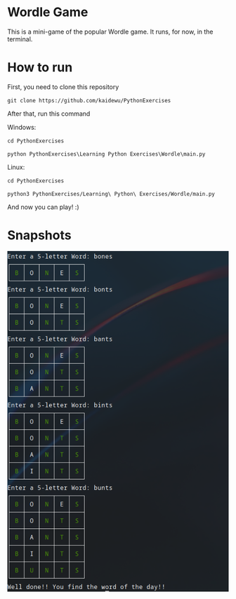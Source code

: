 # Wordle Game
This is a mini-game of the popular Wordle game. It runs, for now, in the terminal.

# How to run
First, you need to clone this repository
```
git clone https://github.com/kaidewu/PythonExercises
```

After that, run this command

Windows:
```
cd PythonExercises
```

```
python PythonExercises\Learning Python Exercises\Wordle\main.py
```

Linux:
```
cd PythonExercises
```

```
python3 PythonExercises/Learning\ Python\ Exercises/Wordle/main.py
```

And now you can play! :)

# Snapshots
![Capture](img/snapshot2.png)
